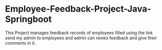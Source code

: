 # Employee-Feedback-Project-Java-Springboot
This Project manages feedback records of employees filled using the link send my admin to employees and admin can revies feedback and give their comments in it. 
